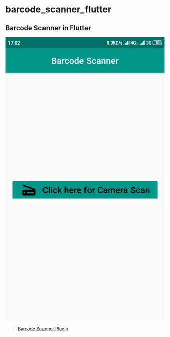 # barcode_scanner_flutter

## Barcode Scanner in Flutter 
![](Screenshot_2019-10-19-17-02-13-641_com.example.barcode_scanner_flutter.png)


> [Barcode Scanner Plugin](https://pub.dev/packages/barcode_scan)

